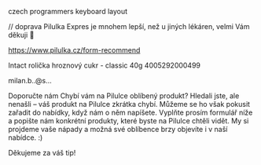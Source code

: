 
czech programmers keyboard layout

// doprava Pilulka Expres je mnohem lepší, než u jiných lékáren, velmi Vám děkuji 💛

https://www.pilulka.cz/form-recommend

Intact rolička hroznový cukr - classic 40g
4005292000499

milan.b..@s...



Doporučte nám
Chybí vám na Pilulce oblíbený produkt?
Hledali jste, ale nenašli – váš produkt na Pilulce zkrátka chybí. Můžeme se ho však pokusit zařadit do nabídky, když nám o něm napíšete. Vyplňte prosím formulář níže a popište nám konkrétní produkty, které byste na Pilulce chtěli vidět. My si projdeme vaše nápady a možná své oblíbence brzy objevíte i v naší nabídce. :)

Děkujeme za váš tip!

